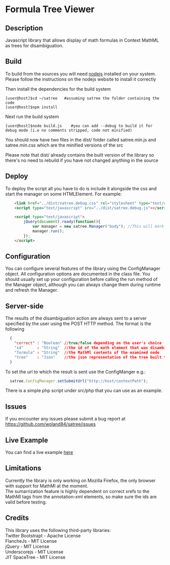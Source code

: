 Formula Tree Viewer
===================

Description
-----------
Javascript library that allows display of math formulas in Context MathML as trees for disambiguation.


Build
-----
To build from the sources you will need [nodejs](http://nodejs.org/) installed on your system. 
Please follow the instructions on the nodejs website to install it correctly

Then install the dependencies for the build system

```
[user@host]$cd ~/satree   #assuming satree the folder containing the code  
[user@host]$npm install  
```

Next run the build system

```
[user@host]$node build.js    #you can add --debug to build it for debug mode (i.e no comments stripped, code not minified)  
```

You should now have two files in the dist/ folder called satree.min.js and satree.min.css which are the minified versions
of the src

Please note that dist/ already contains the built version of the library so there's no need to rebuild if you have not changed
anything in the source

Deploy
------
To deploy the script all you have to do is include it alongside the css and start the manager on some HTMLElement. For example:


```html
	<link href="../dist/satree.debug.css" rel="stylesheet" type="text/css" />
	<script type="text/javascript" src="../dist/satree.debug.js"></script>

    <script type="text/javascript">
        jQuery(document).ready(function(){
            var manager = new satree.Manager("body"); //This will mark any mathml elements under body
            manager.run();					
        });
	</script>
```

Configuration
-------------
You can configure several features of the library using the ConfigManager object. All configuration options are documented
in the class file.
You should usually set up your configuration before calling the run method of the Manager object, although you can always
change them during runtime and refresh the Manager.

Server-side
-----------
The results of the disambiguation action are always sent to a server specified by the user using the POST HTTP method.
The format is the following

```json
  {
    "correct" : "Boolean" //true/false depending on the user's choice
    "id"      : "String"  //the id of the math element that was disambiguated
    "formula" : "String"  //the MathMl contents of the examined node
    "tree"    : "Json"    //the json representation of the tree built to represent the MathMl
  }
```

To set the url to which the result is sent use the ConfigManger e.g.:
```Javascript
  satree.ConfigManager.setSubmitUrl("http://host/contextPath");
```

There is a simple php script under src/php that you can use as an example.

Issues
------
If you encounter any issues please submit a bug report at https://github.com/woland84/satree/issues


Live Example
------------
You can find a live example [here](http://kwarc.flanche.net/mathViewer)

Limitations
-----------
Currently the library is only working on Mozilla Firefox, the only browser with support for MathMl at the moment.  
The sumarrization feature is highly dependent on correct xrefs to the MathMl tags from the annotation-xml elements, so make sure the ids are valid before testing.

Credits
-------
This library uses the following third-party libraries:  
Twitter Bootstrapt - Apache License  
FlancheJs 		   - MIT License  
jQuery			   - MIT License  
Underscorejs	   - MIT License  
JIT SpaceTree 	   - MIT License  
